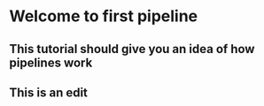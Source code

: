 # Welcome to first pipeline

## This tutorial should give you an idea of how pipelines work

## This is an edit
